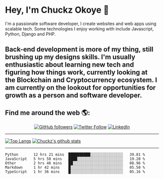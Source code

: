 # Hey, I'm Chuckz Okoye 👑


I'm a passionate software developer, I create websites and web apps using scalable tech. Some technologies I enjoy working with include Javascript, Python, Django and PHP.

Back-end development is more of my thing, still brushing up my designs skills. I'm usually enthusiastic about learning new tech and figuring how things work, currently looking at the Blockchain and Cryptocurrency ecosystem.
I am currently on the lookout for opportunities for growth as a person and software developer.
-----

## Find me around the web 🌎:
<p align="center">
    <a href="https://github.com/tricelex"><img alt="GitHub followers" src="https://img.shields.io/github/followers/tricelex?style=social"></a>
	<a href="https://twitter.com/chuckzokoye"><img alt="Twitter Follow" src="https://img.shields.io/twitter/follow/chuckzokoye?style=social"></a>
	<a href="https://www.linkedin.com/in/chuckzokoye"><img src="https://img.shields.io/badge/LinkedIn--_.svg?style=social&logo=linkedin" alt="LinkedIn"></a>
</p>

-----
[![Top Langs](https://github-readme-stats.vercel.app/api/top-langs/?username=tricelex)](https://github.com/anuraghazra/github-readme-stats)   [![Chuckz's github stats](https://github-readme-stats.vercel.app/api?username=tricelex&count_private=true&show_icons=true&theme=shades-of-purple)](https://github.com/anuraghazra/github-readme-stats)





-----

<!--START_SECTION:waka-->
```text
Python       12 hrs 21 mins  ██████████░░░░░░░░░░░░░░░   39.81 % 
JavaScript   5 hrs 58 mins   ████░░░░░░░░░░░░░░░░░░░░░   19.28 % 
Other        2 hrs 46 mins   ██░░░░░░░░░░░░░░░░░░░░░░░   08.96 % 
Markdown     1 hr 42 mins    █░░░░░░░░░░░░░░░░░░░░░░░░   05.50 % 
TypeScript   1 hr 36 mins    █░░░░░░░░░░░░░░░░░░░░░░░░   05.16 %
```
<!--END_SECTION:waka-->